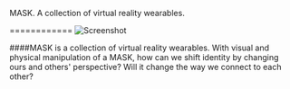 MASK. A collection of virtual reality wearables.

============
![Screenshot](http://www.jhclaura.com/MASK/mask.jpg)

####MASK is a collection of virtual reality wearables. With visual and physical manipulation of a MASK, how can we shift identity by changing ours and others' perspective? Will it change the way we connect to each other?

